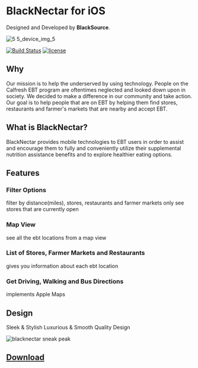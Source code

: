 BlackNectar for iOS
=========================================

Designed and Developed by **BlackSource**.

![5 5_device_img_5](https://cloud.githubusercontent.com/assets/20737269/21950061/0fb4218e-d9ac-11e6-9ec2-05a7c44e1b2f.jpg)

[![Build Status](https://travis-ci.org/BlackSourceLabs/BlackNectar-iOS.svg?branch=develop)](https://travis-ci.org/BlackSourceLabs/BlackNectar-iOS)
[![license](https://img.shields.io/github/license/BlackSourceLabs/BlackNectar-iOS.svg)]()

## Why
Our mission is to help the underserved by using technology. 
People on the Calfresh EBT program are oftentimes neglected and looked down upon in society.
We decided to make a difference in our community and take action.
Our goal is to help people that are on EBT by helping them find stores, restaurants and farmer's markets that are nearby and accept EBT. 


## What is BlackNectar?
BlackNectar provides mobile technologies to EBT users in order to assist and encourage them to fully and conveniently utilize their supplemental nutrition assistance benefits and to explore healthier eating options.

    
## Features

### Filter Options 
filter by distance(miles), stores, restaurants and farmer markets 
only see stores that are currently open 

### Map View
see all the ebt locations from a map view 

### List of Stores, Farmer Markets and Restaurants
gives you information about each ebt location

### Get Driving, Walking and Bus Directions 
implements Apple Maps 


## Design 
Sleek & Stylish 
Luxurious & Smooth
Quality Design

![blacknectar sneak peak](https://cloud.githubusercontent.com/assets/20737269/21948639/3ffd67c0-d9a1-11e6-9496-72c1d029c456.gif)

## [Download](https://itunes.apple.com/us/app/blacknectar/id1188829547?mt=8)
